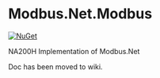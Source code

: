Modbus.Net.Modbus
===================
[![NuGet](https://img.shields.io/nuget/v/Modbus.Net.Modbus.NA200H.svg)](https://www.nuget.org/packages/Modbus.Net.Modbus.NA200H/)

NA200H Implementation of Modbus.Net

Doc has been moved to wiki.